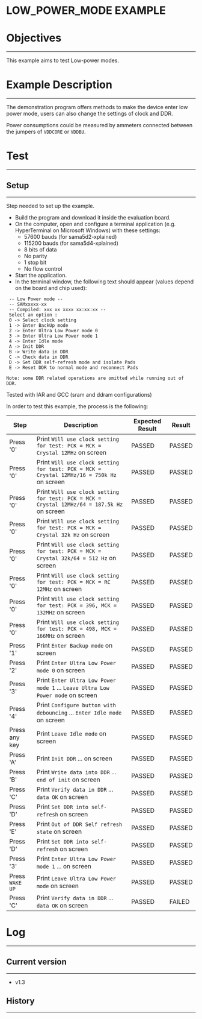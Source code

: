 LOW_POWER_MODE EXAMPLE
============

# Objectives
------------
This example aims to test Low-power modes.


# Example Description
---------------------
The demonstration program offers methods to make the device enter low power
mode, users can also change the settings of clock and DDR.

Power consumptions could be measured by ammeters connected between the jumpers
of `VDDCORE` or `VDDBU`.


# Test
------

## Setup
--------
Step needed to set up the example.

* Build the program and download it inside the evaluation board.
* On the computer, open and configure a terminal application (e.g. HyperTerminal
 on Microsoft Windows) with these settings:
	- 57600 bauds (for sama5d2-xplained)
	- 115200 bauds (for sama5d4-xplained)
	- 8 bits of data
	- No parity
	- 1 stop bit
	- No flow control
* Start the application.
* In the terminal window, the following text should appear (values depend on the
 board and chip used):
```
 -- Low Power mode --
 -- SAMxxxxx-xx
 -- Compiled: xxx xx xxxx xx:xx:xx --
 Select an option :
 0 -> Select clock setting
 1 -> Enter BackUp mode
 2 -> Enter Ultra Low Power mode 0
 3 -> Enter Ultra Low Power mode 1
 4 -> Enter Idle mode
 A -> Init DDR
 B -> Write data in DDR
 C -> Check data in DDR
 D -> Set DDR self-refresh mode and isolate Pads
 E -> Reset DDR to normal mode and reconnect Pads
```
`Note: some DDR related operations are omitted while running out of DDR.`

Tested with IAR and GCC (sram and ddram configurations)

In order to test this example, the process is the following:

Step | Description | Expected Result | Result
-----|-------------|-----------------|-------
Press '0' | Print `Will use clock setting for test: PCK = MCK = Crystal 12MHz` on screen | PASSED | PASSED
Press '0' | Print `Will use clock setting for test: PCK = MCK = Crystal 12MHz/16 = 750k Hz` on screen | PASSED | PASSED
Press '0' | Print `Will use clock setting for test: PCK = MCK = Crystal 12MHz/64 = 187.5k Hz` on screen | PASSED | PASSED
Press '0' | Print `Will use clock setting for test: PCK = MCK = Crystal 32k Hz` on screen | PASSED | PASSED
Press '0' | Print `Will use clock setting for test: PCK = MCK = Crystal 32k/64 = 512 Hz` on screen | PASSED | PASSED
Press '0' | Print `Will use clock setting for test: PCK = MCK = RC 12MHz` on screen | PASSED | PASSED
Press '0' | Print `Will use clock setting for test: PCK = 396, MCK = 132MHz` on screen | PASSED | PASSED
Press '0' | Print `Will use clock setting for test: PCK = 498, MCK = 166MHz` on screen | PASSED | PASSED
Press '1' | Print `Enter Backup mode` on screen | PASSED | PASSED
Press '2' | Print `Enter Ultra Low Power mode 0` on screen | PASSED | PASSED
Press '3' | Print `Enter Ultra Low Power mode 1` ... `Leave Ultra Low Power mode` on screen | PASSED | PASSED
Press '4' | Print `Configure button with debouncing` ... `Enter Idle mode` on screen | PASSED | PASSED
Press any key | Print `Leave Idle mode` on screen | PASSED | PASSED
Press 'A' | Print `Init DDR` ... on screen | PASSED | PASSED
Press 'B' | Print `Write data into DDR` ... `end of init` on screen | PASSED | PASSED
Press 'C' | Print `Verify data in DDR` ... `data OK` on screen | PASSED | PASSED
Press 'D' | Print `Set DDR into self-refresh` on screen | PASSED | PASSED
Press 'E' | Print `Out of DDR Self refresh state` on screen | PASSED | PASSED
Press 'D' | Print `Set DDR into self-refresh` on screen | PASSED | PASSED
Press '3' | Print `Enter Ultra Low Power mode 1` ... on screen | PASSED | PASSED
Press `WAKE UP` | Print `Leave Ultra Low Power mode` on screen | PASSED | PASSED
Press 'C' | Print `Verify data in DDR` ... `data OK` on screen | PASSED | FAILED


# Log
------

## Current version
--------
 - v1.3

## History
--------
